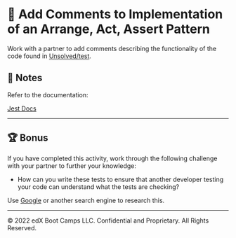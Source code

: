 # 📐 Add Comments to Implementation of an Arrange, Act, Assert Pattern

Work with a partner to add comments describing the functionality of the code found in [Unsolved/test](Unsolved/test).

## 📝 Notes

Refer to the documentation:

[Jest Docs](https://jestjs.io/docs/en/getting-started)


---

## 🏆 Bonus

If you have completed this activity, work through the following challenge with your partner to further your knowledge:

* How can you write these tests to ensure that another developer testing your code can understand what the tests are checking? 

Use [Google](https://www.google.com) or another search engine to research this.

---
© 2022 edX Boot Camps LLC. Confidential and Proprietary. All Rights Reserved.
